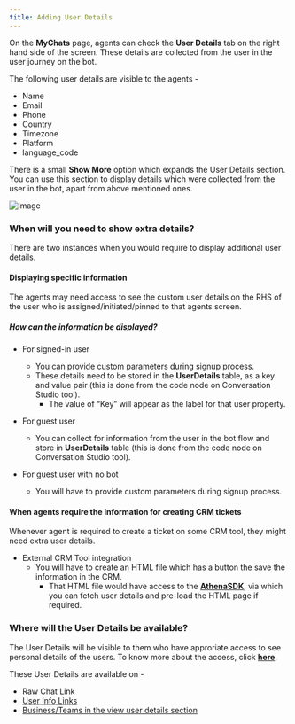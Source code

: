```yaml
---
title: Adding User Details
---
```


On the **MyChats** page, agents can check the **User Details** tab on the right hand side of the screen. These details are collected from the user in the user journey on the bot.

The following user details are visible to the agents - 
* Name
* Email
* Phone
* Country
* Timezone
* Platform
* language_code

There is a small **Show More** option which expands the User Details section. You can use this section to display details which were collected from the user in the bot, apart from above mentioned ones.

![image](https://user-images.githubusercontent.com/75118325/119975610-b1631f00-bfd3-11eb-8f23-01c918b6f0f8.png)


### When will you need to show extra details?

There are two instances when you would require to display additional user details.

#### Displaying specific information

The agents may need access to see the custom user details on the RHS of the user who is assigned/initiated/pinned to that agents screen.

##### How can the information be displayed?

- For signed-in user
  - You can provide custom parameters during signup process.
  - These details need to be stored in the **UserDetails** table, as a key and value pair (this is done from the code node on Conversation Studio tool).
    - The value of “Key” will appear as the label for that user property.

- For guest user
  - You can collect for information from the user in the bot flow and store in **UserDetails** table (this is done from the code node on Conversation Studio tool).
  
- For guest user with no bot
  - You will have to provide custom parameters during signup process.

#### When agents require the information for creating CRM tickets

Whenever agent is required to create a ticket on some CRM tool, they might need extra user details.

- External CRM Tool integration
  - You will have to create an HTML file which has a button the save the information in the CRM.
    - That HTML file would have access to the [**AthenaSDK**](https://docs.haptik.ai/agent-chat/adding-custom-tools#using-athena-sdk), via which you can fetch user details and pre-load the HTML page if required.


### Where will the User Details be available?

The User Details will be visible to them who have approriate access to see personal details of the users. To know more about the access, click [**here**](https://docs.haptik.ai/bot-analytics/chat-links).

These User Details are available on  - 
* Raw Chat Link 
* [User Info Links](https://docs.haptik.ai/agent-chat/action-toolbars#user-info-link)
* [Business/Teams in the view user details section](https://docs.haptik.ai/agent-chat/businesses#section-3-chat-detail-view)


